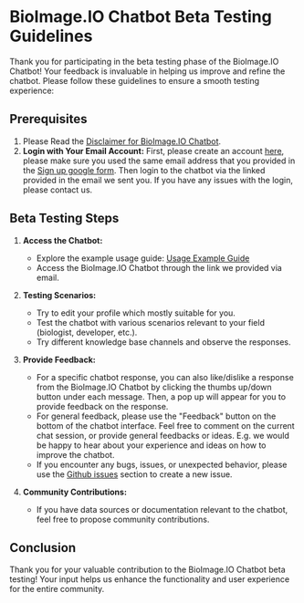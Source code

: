# BioImage.IO Chatbot Beta Testing Guidelines

Thank you for participating in the beta testing phase of the BioImage.IO Chatbot! Your feedback is invaluable in helping us improve and refine the chatbot. Please follow these guidelines to ensure a smooth testing experience:

## Prerequisites

1. Please Read the [Disclaimer for BioImage.IO Chatbot](./DISCLAIMER.md).
2. **Login with Your Email Account:** First, please create an account [here](https://ai.imjoy.io/public/apps/hypha-login/), please make sure you used the same email address that you provided in the [Sign up google form](https://forms.gle/fEnj68Rxut1VUX1Y8). Then login to the chatbot via the linked provided in the email we sent you. If you have any issues with the login, please contact us.

## Beta Testing Steps

1. **Access the Chatbot:**
   - Explore the example usage guide: [Usage Example Guide](https://github.com/bioimage-io/bioimageio-chatbot/blob/main/docs/usage-example.md)
   - Access the BioImage.IO Chatbot through the link we provided via email.

2. **Testing Scenarios:**
   - Try to edit your profile which mostly suitable for you.
   - Test the chatbot with various scenarios relevant to your field (biologist, developer, etc.).
   - Try different knowledge base channels and observe the responses.

3. **Provide Feedback:**
   - For a specific chatbot response, you can also like/dislike a response from the BioImage.IO Chatbot by clicking the thumbs up/down button under each message. Then, a pop up will appear for you to provide feedback on the response.
   - For general feedback, please use the "Feedback" button on the bottom of the chatbot interface. Feel free to comment on the current chat session, or provide general feedbacks or ideas. E.g. we would be happy to hear about your experience and ideas on how to improve the chatbot.
   - If you encounter any bugs, issues, or unexpected behavior, please use the [Github issues](https://github.com/bioimage-io/bioimageio-chatbot/issues) section to create a new issue.

4. **Community Contributions:**
   - If you have data sources or documentation relevant to the chatbot, feel free to propose community contributions.

## Conclusion

Thank you for your valuable contribution to the BioImage.IO Chatbot beta testing! Your input helps us enhance the functionality and user experience for the entire community.
